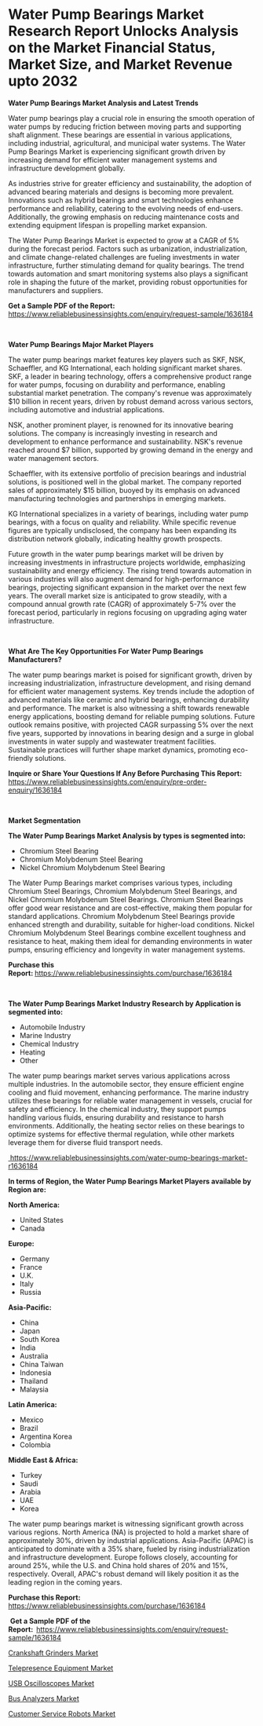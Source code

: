 <p><h1>Water Pump Bearings Market Research Report Unlocks Analysis on the Market Financial Status, Market Size, and Market Revenue upto 2032</h1></p><p><strong>Water Pump Bearings Market Analysis and Latest Trends</strong></p>
<p><p>Water pump bearings play a crucial role in ensuring the smooth operation of water pumps by reducing friction between moving parts and supporting shaft alignment. These bearings are essential in various applications, including industrial, agricultural, and municipal water systems. The Water Pump Bearings Market is experiencing significant growth driven by increasing demand for efficient water management systems and infrastructure development globally.</p><p>As industries strive for greater efficiency and sustainability, the adoption of advanced bearing materials and designs is becoming more prevalent. Innovations such as hybrid bearings and smart technologies enhance performance and reliability, catering to the evolving needs of end-users. Additionally, the growing emphasis on reducing maintenance costs and extending equipment lifespan is propelling market expansion.</p><p>The Water Pump Bearings Market is expected to grow at a CAGR of 5% during the forecast period. Factors such as urbanization, industrialization, and climate change-related challenges are fueling investments in water infrastructure, further stimulating demand for quality bearings. The trend towards automation and smart monitoring systems also plays a significant role in shaping the future of the market, providing robust opportunities for manufacturers and suppliers.</p></p>
<p><strong>Get a Sample PDF of the Report:&nbsp;</strong> <a href="https://www.reliablebusinessinsights.com/enquiry/request-sample/1636184?utm_campaign=1138&utm_medium=2&utm_source=Github&utm_content=ia&utm_term=08042025&utm_id=water-pump-bearings">https://www.reliablebusinessinsights.com/enquiry/request-sample/1636184</a></p>
<p>&nbsp;</p>
<p><strong>Water Pump Bearings Major Market Players</strong></p>
<p><p>The water pump bearings market features key players such as SKF, NSK, Schaeffler, and KG International, each holding significant market shares. SKF, a leader in bearing technology, offers a comprehensive product range for water pumps, focusing on durability and performance, enabling substantial market penetration. The company's revenue was approximately $10 billion in recent years, driven by robust demand across various sectors, including automotive and industrial applications.</p><p>NSK, another prominent player, is renowned for its innovative bearing solutions. The company is increasingly investing in research and development to enhance performance and sustainability. NSK's revenue reached around $7 billion, supported by growing demand in the energy and water management sectors.</p><p>Schaeffler, with its extensive portfolio of precision bearings and industrial solutions, is positioned well in the global market. The company reported sales of approximately $15 billion, buoyed by its emphasis on advanced manufacturing technologies and partnerships in emerging markets.</p><p>KG International specializes in a variety of bearings, including water pump bearings, with a focus on quality and reliability. While specific revenue figures are typically undisclosed, the company has been expanding its distribution network globally, indicating healthy growth prospects.</p><p>Future growth in the water pump bearings market will be driven by increasing investments in infrastructure projects worldwide, emphasizing sustainability and energy efficiency. The rising trend towards automation in various industries will also augment demand for high-performance bearings, projecting significant expansion in the market over the next few years. The overall market size is anticipated to grow steadily, with a compound annual growth rate (CAGR) of approximately 5-7% over the forecast period, particularly in regions focusing on upgrading aging water infrastructure.</p></p>
<p>&nbsp;</p>
<p><strong>What Are The Key Opportunities For Water Pump Bearings Manufacturers?</strong></p>
<p><p>The water pump bearings market is poised for significant growth, driven by increasing industrialization, infrastructure development, and rising demand for efficient water management systems. Key trends include the adoption of advanced materials like ceramic and hybrid bearings, enhancing durability and performance. The market is also witnessing a shift towards renewable energy applications, boosting demand for reliable pumping solutions. Future outlook remains positive, with projected CAGR surpassing 5% over the next five years, supported by innovations in bearing design and a surge in global investments in water supply and wastewater treatment facilities. Sustainable practices will further shape market dynamics, promoting eco-friendly solutions.</p></p>
<p><strong>Inquire or Share Your Questions If Any Before Purchasing This Report:</strong> <a href="https://www.reliablebusinessinsights.com/enquiry/pre-order-enquiry/1636184?utm_campaign=1138&utm_medium=2&utm_source=Github&utm_content=ia&utm_term=08042025&utm_id=water-pump-bearings">https://www.reliablebusinessinsights.com/enquiry/pre-order-enquiry/1636184</a></p>
<p>&nbsp;</p>
<p><strong>Market Segmentation</strong></p>
<p><strong>The Water Pump Bearings Market Analysis by types is segmented into:</strong></p>
<p><ul><li>Chromium Steel Bearing</li><li>Chromium Molybdenum Steel Bearing</li><li>Nickel Chromium Molybdenum Steel Bearing</li></ul></p>
<p><p>The Water Pump Bearings market comprises various types, including Chromium Steel Bearings, Chromium Molybdenum Steel Bearings, and Nickel Chromium Molybdenum Steel Bearings. Chromium Steel Bearings offer good wear resistance and are cost-effective, making them popular for standard applications. Chromium Molybdenum Steel Bearings provide enhanced strength and durability, suitable for higher-load conditions. Nickel Chromium Molybdenum Steel Bearings combine excellent toughness and resistance to heat, making them ideal for demanding environments in water pumps, ensuring efficiency and longevity in water management systems.</p></p>
<p><strong>Purchase this Report:&nbsp;</strong><a href="https://www.reliablebusinessinsights.com/purchase/1636184?utm_campaign=1138&utm_medium=2&utm_source=Github&utm_content=ia&utm_term=08042025&utm_id=water-pump-bearings">https://www.reliablebusinessinsights.com/purchase/1636184</a></p>
<p>&nbsp;</p>
<p><strong>The Water Pump Bearings Market Industry Research by Application is segmented into:</strong></p>
<p><ul><li>Automobile Industry</li><li>Marine Industry</li><li>Chemical Industry</li><li>Heating</li><li>Other</li></ul></p>
<p><p>The water pump bearings market serves various applications across multiple industries. In the automobile sector, they ensure efficient engine cooling and fluid movement, enhancing performance. The marine industry utilizes these bearings for reliable water management in vessels, crucial for safety and efficiency. In the chemical industry, they support pumps handling various fluids, ensuring durability and resistance to harsh environments. Additionally, the heating sector relies on these bearings to optimize systems for effective thermal regulation, while other markets leverage them for diverse fluid transport needs.</p></p>
<p><a href="https://www.reliablebusinessinsights.com/water-pump-bearings-market-r1636184?utm_campaign=1138&utm_medium=2&utm_source=Github&utm_content=ia&utm_term=08042025&utm_id=water-pump-bearings">&nbsp;https://www.reliablebusinessinsights.com/water-pump-bearings-market-r1636184</a></p>
<p><strong>In terms of Region, the Water Pump Bearings Market Players available by Region are:</strong></p>
<p>
    <p> <strong> North America: </strong>
        <ul>
            <li>United States</li>
            <li>Canada</li>
        </ul>
        </p> 
    <p> <strong> Europe: </strong>
        <ul>
            <li>Germany</li>
            <li>France</li>
            <li>U.K.</li>
            <li>Italy</li>
            <li>Russia</li>
        </ul>
        </p> 
    <p> <strong> Asia-Pacific: </strong>
        <ul>
            <li>China</li>
            <li>Japan</li>
            <li>South Korea</li>
            <li>India</li>
            <li>Australia</li>
            <li>China Taiwan</li>
            <li>Indonesia</li>
            <li>Thailand</li>
            <li>Malaysia</li>
        </ul>
        </p> 
    <p> <strong> Latin America: </strong>
        <ul>
            <li>Mexico</li>
            <li>Brazil</li>
            <li>Argentina Korea</li>
            <li>Colombia</li>
        </ul>
        </p> 
    <p> <strong> Middle East & Africa: </strong>
        <ul>
            <li>Turkey</li>
            <li>Saudi</li>
            <li>Arabia</li>
            <li>UAE</li>
            <li>Korea</li>
        </ul>
    </p>
    </p>
<p><p>The water pump bearings market is witnessing significant growth across various regions. North America (NA) is projected to hold a market share of approximately 30%, driven by industrial applications. Asia-Pacific (APAC) is anticipated to dominate with a 35% share, fueled by rising industrialization and infrastructure development. Europe follows closely, accounting for around 25%, while the U.S. and China hold shares of 20% and 15%, respectively. Overall, APAC's robust demand will likely position it as the leading region in the coming years.</p></p>
<p><strong>Purchase this Report: </strong><a href="https://www.reliablebusinessinsights.com/purchase/1636184?utm_campaign=1138&utm_medium=2&utm_source=Github&utm_content=ia&utm_term=08042025&utm_id=water-pump-bearings">https://www.reliablebusinessinsights.com/purchase/1636184</a></p>
<p>&nbsp;<strong>Get a Sample PDF of the Report:&nbsp;&nbsp;</strong><a href="https://www.reliablebusinessinsights.com/enquiry/request-sample/1636184?utm_campaign=1138&utm_medium=2&utm_source=Github&utm_content=ia&utm_term=08042025&utm_id=water-pump-bearings">https://www.reliablebusinessinsights.com/enquiry/request-sample/1636184</a></p>
<p><strong></strong></p>
<p><p><a href="https://github.com/tandepinho3p/Market-Research-Report-List-1/blob/main/crankshaft-grinders-market.md?utm_campaign=1138&utm_medium=2&utm_source=Github&utm_content=ia&utm_term=08042025&utm_id=water-pump-bearings">Crankshaft Grinders Market</a></p><p><a href="https://github.com/bhuraoutenc8/Market-Research-Report-List-1/blob/main/telepresence-equipment-market.md?utm_campaign=1138&utm_medium=2&utm_source=Github&utm_content=ia&utm_term=08042025&utm_id=water-pump-bearings">Telepresence Equipment Market</a></p><p><a href="https://github.com/lelkohydesyj/Market-Research-Report-List-1/blob/main/usb-oscilloscopes-market.md?utm_campaign=1138&utm_medium=2&utm_source=Github&utm_content=ia&utm_term=08042025&utm_id=water-pump-bearings">USB Oscilloscopes Market</a></p><p><a href="https://github.com/cezilfinerv9/Market-Research-Report-List-1/blob/main/bus-analyzers-market.md?utm_campaign=1138&utm_medium=2&utm_source=Github&utm_content=ia&utm_term=08042025&utm_id=water-pump-bearings">Bus Analyzers Market</a></p><p><a href="https://github.com/syskamazucqa/Market-Research-Report-List-1/blob/main/customer-service-robots-market.md?utm_campaign=1138&utm_medium=2&utm_source=Github&utm_content=ia&utm_term=08042025&utm_id=water-pump-bearings">Customer Service Robots Market</a></p></p>